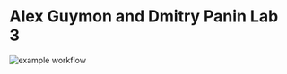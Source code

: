 # Alex Guymon and Dmitry Panin Lab 3

![example workflow](https://github.com/uofu-emb/Dmitry_Alex_Lab03/actions/workflows/main.yml/badge.svg)

